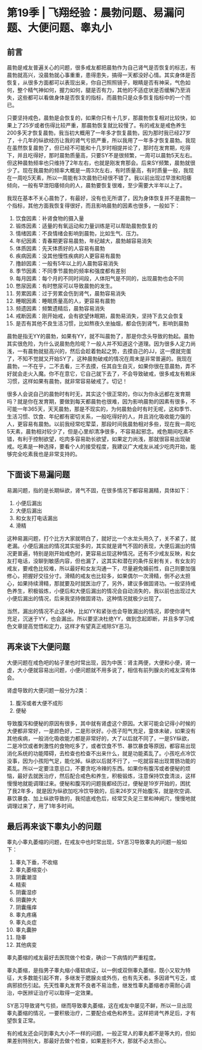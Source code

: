 # 第19季 | 飞翔经验：晨勃问题、易漏问题、大便问题、睾丸小
## 前言

晨勃是戒友普遍关心的问题，很多戒友都把晨勃作为自己肾气是否恢复的标志，有晨勃就高兴，没晨勃就心事重重，患得患失，搞得一天都没好心情。其实身体是否恢复，从很多方面都可以表现出来，你自己照照镜子，眼睛是否有神采，气色如何，整个精气神如何，握力如何，腿是否有力，其他的不适症状是否缓解乃至消失，这些都可以看做身体是否恢复的指标，而晨勃只是众多恢复指标中的一个而已。

只要坚持戒色，晨勃是会恢复的，如果你只有十几岁，那晨勃恢复相对比较快，如果上了25岁或者伤得比较严重，那晨勃恢复就比较慢了。有的戒友是戒色养生200多天才恢复晨勃，我当初大概用了一年多才恢复晨勃，因为那时我已经27岁了，十几年的纵欲经历让我的肾气亏损严重，所以我用了一年多才恢复晨勃。我现在虽然恢复晨勃了，但已经不可能和十几岁时相提并论了，那时在发育期，吃得下，并且吃得好，那时晨勃质量高，只要SY不是很频繁，一周可以晨勃5天左右。但这种晨勃频率也只维持了2年左右，也就是刚发育那会。后来SY频繁，晨勃就很少了。现在我晨勃的频率大概是一周3次左右，有时质量高，有时质量一般，我现在一周吃5天素，所以一周能有3次晨勃已经很不错了。我以前出现过早泄和阳痿倾向，一般有早泄阳痿倾向的人，晨勃要恢复很难，至少需要大半年以上了。

我现在基本不关心晨勃了，有最好，没有也无所谓了，因为身体恢复并不是晨勃一个指标，其他方面我恢复得很好，而且影响晨勃的因素也很多，一般如下：

1. 饮食因素：补肾食物的摄入量
2. 锻炼因素：适量的有氧运动和力量训练是可以帮助晨勃恢复的
3. 情绪因素：不良情绪会影响到晨勃，比如生气、压力。
4. 年纪因素：青春期更容易晨勃，年纪越大，晨勃越容易消失
5. 体质因素：先天体质好的人容易有晨勃
6. 疾病因素：没其他慢性疾病的人更容易有晨勃
7. 撸龄因素：一般有5年以上的人晨勃容易消失
8. 季节因素：不同季节晨勃的频率和强度都有差别
9. 每月因素：每个月的不同时间段，人体阳气是不同的，出现晨勃也会不同
10. 憋尿因素：有时憋尿可以导致晨勃的发生。
11. 劳累因素：过于劳累会伤到肾气，晨勃容易消失
12. 睡眠因素：睡眠质量高的人，更容易有晨勃
13. 频遗因素：频繁遗精后，晨勃容易消失
14. 戒断因素：刚开始戒，会有欲望休眠期，晨勃易消失，坚持下去又会恢复
15. 是否有其他不良生活习惯，比如熬夜久坐抽烟，都会伤到肾气，影响到晨勃

晨勃是指无YY的晨勃，如果有YY，就不叫晨勃了，那是你念头导致的勃起。晨勃其实很危险，为什么说晨勃危险呢？一般人并不知道这个道理。因为很多人定力尚浅，一有晨勃就挺高兴的，然后会趁着勃起之势，去摸自己的JJ，这一摸就完蛋了，不知不觉就又开始SY了，这种晨勃破戒的情况在周末是非常普遍的。我现在晨勃，一不在乎，二不去看，三不去摸，任其自生自灭，如果你很在意晨勃，弄不好就会走火入魔。你不在意它，它自己就下去了，不会导致破戒，很多戒友有赖床习惯，这样如果有晨勃，就非常容易破戒了。切记！

很多人会说自己的晨勃时有时无，其实这个很正常的，你以为你永远都在发育期吗？就是你在发育期，要做到每天都晨勃也很难，因为影响晨勃的因素有很多，不可能一年365天，天天晨勃，那是不现实的，为何晨勃会时有时无呢，这和季节、生活习惯、饮食、年纪都有密切关系，一般吃得好的人，并且消化吸收能力强的人，更容易有晨勃。以前我经常吃荤菜，那段时间我晨勃相对多些，现在我一周吃5天素，晨勃相对较少了，但是心里却清净很多，不容易起邪念。戒色期间吃素不错，有利于控制欲望，吃肉多容易助长欲望，如果定力尚浅，那就很容易出现破戒。吃素是一种选择，要看个人的接受程度，我建议广大戒友从减少吃肉开始，能够完全吃素我也是非常支持的。

## 下面谈下易漏问题

易漏问题，指的是长期纵欲，肾气不固，在很多情况下都容易漏精，具体如下：

1. 小便后漏出
2. 大便后漏出
3. 和女友打电话漏出
4. 滑精

这种易漏问题，打个比方大家就明白了，就好比一个水龙头用久了，关不紧了，就老漏。小便后漏出的情况其实挺多的，其实就是肾气不固的表现，大便后漏出的情况更普遍，特别是刚开始戒色时，更容易出现这种情况。还有不少戒友反映，和女友打电话，没聊到敏感内容，但也漏了，这其实和潜在的条件反射有关，有女友的戒友，要戒色比较难，所以最好和女友沟通一下，尽量避免婚前性，自己则要加强修心，把握好交往分寸。滑精的戒友也比较多，如果偶尔一次滑精，倒不必太担心，如果持续滑精，那就要及时就医治疗了，另外，建议多做固肾功。一般坚持戒色养生，积极锻炼，小便后和大便后漏出的情况会自动消失的，我以前也出现过大小便后漏出的情况，后来我坚持做固肾功，这种情况就极少出现了。

当然，漏出的情况不止这4种，比如YY和紧张也会导致漏出的情况，即使你肾气充足，沉迷于YY，也会漏出。所以要坚决杜绝YY，做到念起即断，并且多学习戒色文章提高觉悟和定力，这样才有望真正戒除SY恶习。

## 再来谈下大便问题

大便问题在戒色吧的帖子里也时常出现，因为中医：肾主两便，大便和小便，肾一虚，大小便就容易出问题，小便问题就不用多说了，相信有前列腺炎的戒友深有体会。

肾虚导致的大便问题一般分为2类：

1. 腹泻或者大便不成形
2. 便秘

导致腹泻和便秘的原因有很多，其中就有肾虚这个原因。大家可能会记得小时候的大便都非常好，一是颜色好，二是形状好。小孩子阳气充足，童体未破，如果没有其他疾病，一般消化吸收能力都是非常好的，大了以后就不同了，一是SY纵欲，二是冷饮或者刺激性的食物吃多了，或者饮食不节、暴饮暴食等原因，都容易出现消化系统的功能障碍，去检查也检查不出来什么，就是功能紊乱了。小孩吃点冷饮没事，因为小孩阳气足，能化掉。纵欲以后就不行了，一吃就容易出现胃肠功能的紊乱。所以一定要注意忌口，不要贪吃冷辣的东西。如果你有腹泻或者便秘的烦恼，最好去就医治疗，然后配合戒色和养生，积极锻炼，注意保持饮食清淡，这样慢慢地就能调理过来。便秘和腹泻的问题我都经历过，便秘是19岁开始的，困扰了我2年多，就是因为纵欲加吃冷饮导致的，后来26岁又开始腹泻，就是吹空调、暴饮暴食、加上纵欲导致的，我彻底戒色后，经常艾灸足三里和神阙穴，慢慢地就调理过来了，用了1年多时间。
 
## 最后再来谈下睾丸小的问题

睾丸小睾丸萎缩的问题，在戒友中也时常出现，SY恶习导致睾丸的问题一般如下：

1. 睾丸下垂，不收缩
2. 睾丸萎缩变小
3. 阴囊潮湿
4. 精索
5. 阴囊湿疹
6. 阴囊肿大
7. 阴囊瘙痒
8. 睾丸疼痛
9. 睾丸炎症
10. 睾丸囊肿
11. 隐睾
12. 其他病变

睾丸萎缩的戒友最好去医院做个检查，确诊一下病情的严重程度。

睾丸萎缩，是指男子睾丸缩小痿软病证，以一例或双侧睾丸萎缩，既小又软为特征，大多数能引起不育，多继发于腮腺炎或外伤，也有先天者。多因肾气亏乏，或病邪损伤引起。先天性睾丸发育不良者不易治愈，继发性睾丸萎缩者亦需耐心调治，中医辨证治疗可以取得一定效果。

SY恶习导致肾气亏损，继而导致睾丸萎缩，这在戒友中屡见不鲜，所以一旦出现睾丸萎缩的情况，一要积极治疗，二要配合戒色和养生。这样把肾气养足后，才有望恢复正常。

有的戒友还会问到睾丸大小不一样的问题，一般正常人的睾丸都不是等大的，但如果差别特别大，那最好去做个检查，如果差别不大，那就不必太担心。